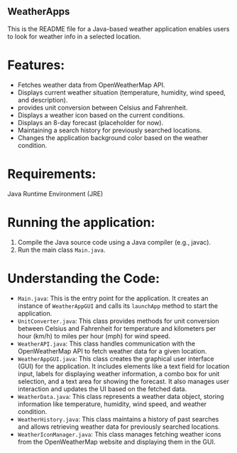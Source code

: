 ## WeatherApps


This is the README file for a Java-based weather application enables users to look for weather info in a selected location.

# Features:

* Fetches weather data from OpenWeatherMap API.
* Displays current weather situation (temperature, humidity, wind speed, and description).
* provides unit conversion between Celsius and Fahrenheit.
* Displays a weather icon based on the current conditions.
* Displays an 8-day forecast (placeholder for now).
* Maintaining a search history for previously searched locations.
* Changes the application background color based on the weather condition.

# Requirements:

Java Runtime Environment (JRE)

# Running the application:

1. Compile the Java source code using a Java compiler (e.g., javac).
2. Run the main class `Main.java`.

# Understanding the Code:

* `Main.java`: This is the entry point for the application. It creates an instance of `WeatherAppGUI` and calls its `launchApp` method to start the application.
* `UnitConverter.java`: This class provides methods for unit conversion between Celsius and Fahrenheit for temperature and kilometers per hour (km/h) to miles per hour (mph) for wind speed.
* `WeatherAPI.java`: This class handles communication with the OpenWeatherMap API to fetch weather data for a given location.
* `WeatherAppGUI.java`: This class creates the graphical user interface (GUI) for the application. It includes elements like a text field for location input, labels for displaying weather information, a combo box for unit selection, and a text area for showing the forecast. It also manages user interaction and updates the UI based on the fetched data.
* `WeatherData.java`: This class represents a weather data object, storing information like temperature, humidity, wind speed, and weather condition.
* `WeatherHistory.java`: This class maintains a history of past searches and allows retrieving weather data for previously searched locations.
* `WeatherIconManager.java`: This class manages fetching weather icons from the OpenWeatherMap website and displaying them in the GUI.


